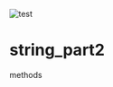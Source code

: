 ![test](https://user-images.githubusercontent.com/125061287/218795335-7213a843-25da-4ea4-ab24-e20059bf63b1.PNG)
# string_part2
methods

